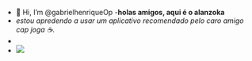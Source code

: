 - 👋 Hi, I’m @gabrielhenriqueOp
-**holas amigos, aqui é o alanzoka**
- _estou apredendo a usar um aplicativo recomendado pelo caro amigo cap joga ☕._
- 
- <img src= 
  "https://p2.trrsf.com/image/fget/cf/774/0/images.terra.com/2021/11/11/imagem_2021-11-11_151423.png">
